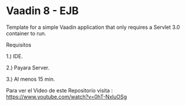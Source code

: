    Vaadin 8  - EJB
====================

Template for a simple Vaadin application that only requires a Servlet 3.0 container to run.


Requisitos 

1.) IDE.

2.) Payara Server.

3.) Al menos 15 min.

Para ver el Video de este Repositorio visita : https://www.youtube.com/watch?v=0hT-NxluOSg





